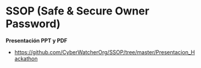 # SSOP (Safe & Secure Owner Password)

**__Presentación PPT y PDF__**
*   https://github.com/CyberWatcherOrg/SSOP/tree/master/Presentacion_Hackathon
